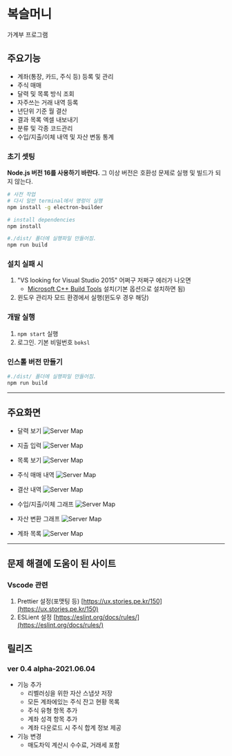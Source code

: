 # 복슬머니

가계부 프로그램

## 주요기능
* 계좌(통장, 카드, 주식 등) 등록 및 관리
* 주식 매매
* 달력 및 목록 방식 조회
* 자주쓰는 거래 내역 등록
* 년단위 기준 월 결산
* 결과 목록 엑셀 내보내기
* 분류 및 각종 코드관리
* 수입/지출/이체 내역 및 자산 변동 통계

### 초기 셋팅

**Node.js 버전 16를 사용하기 바란다.** 그 이상 버전은 호환성 문제로 실행 및 빌드가 되지 않는다.

```bash
# 사전 작업
# 다시 일반 terminal에서 명렁이 실행
npm install -g electron-builder

# install dependencies
npm install

#./dist/ 폴더에 실행파일 만들어짐.
npm run build
```

### 설치 실패 시
1. "VS looking for Visual Studio 2015" 어쩌구 저쩌구 에러가 나오면
   - [Microsoft C++ Build Tools](https://visualstudio.microsoft.com/ko/visual-cpp-build-tools/) 설치(기본 옵션으로 설치하면 됨)
2. 윈도우 관리자 모드 환경에서 실행(윈도우 경우 해당)

### 개발 실행
1. `npm start` 실행
1. 로그인. 기본 비밀번호 `boksl`

### 인스톨 버전 만들기

```bash
#./dist/ 폴더에 실행파일 만들어짐.
npm run build
```

---
## 주요화면
* 달력 보기
![Server Map](readme/pic1.png)

* 지출 입력
![Server Map](readme/pic2.png)

* 목록 보기
![Server Map](readme/pic3.png)

* 주식 매매 내역
![Server Map](readme/pic4.png)

* 결산 내역
![Server Map](readme/pic5.png)

* 수입/지출/이체 그래프
![Server Map](readme/pic6.png)

* 자산 변환 그래프
![Server Map](readme/pic7.png)

* 계좌 목록
![Server Map](readme/pic8.png)

---

## 문제 해결에 도움이 된 사이트

### Vscode 관련

1. Prettier 설정(포맷팅 등) [https://ux.stories.pe.kr/150](https://ux.stories.pe.kr/150)
1. ESLient 설정 [https://eslint.org/docs/rules/](https://eslint.org/docs/rules/)

## 릴리즈
### ver 0.4 alpha-2021.06.04
- 기능 추가
  - 리벨러싱을 위한 자산 스냅샷 저장
  - 모든 계좌에있는 주식 잔고 현황 목록
  - 주식 유형 항목 추가
  - 계좌 성격 항목 추가
  - 계좌 다운로드 시 주식 합계 정보 제공
- 기능 변경
  - 매도차익 계산시 수수료, 거래세 포함
